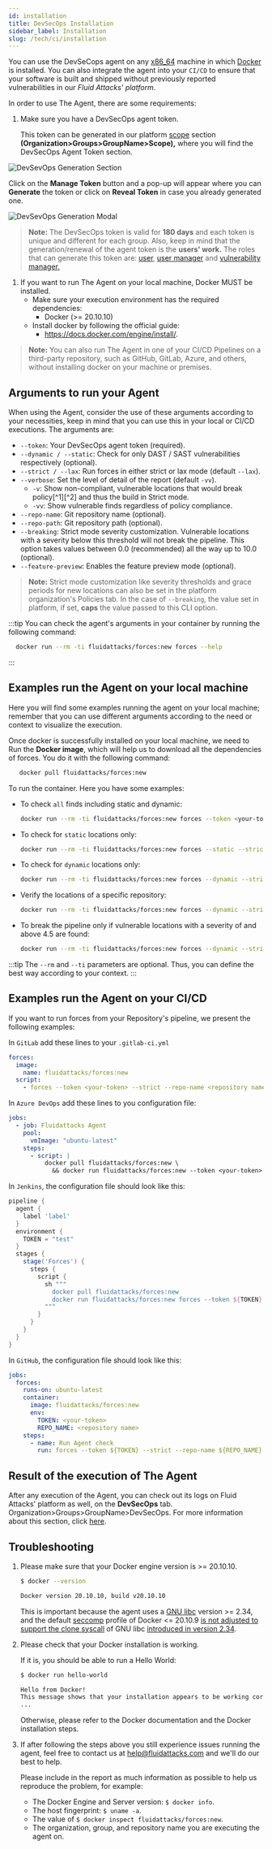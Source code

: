 ```yaml
---
id: installation
title: DevSecOps Installation
sidebar_label: Installation
slug: /tech/ci/installation
---
```


You can use the DevSeCops agent
on any [x86_64](https://en.wikipedia.org/wiki/X86-64)
machine in which [Docker](https://www.docker.com/) is installed.
You can also integrate the agent
into your `CI/CD` to ensure
that your software is built and shipped
without previously reported vulnerabilities
in our _Fluid Attacks' platform_.

In order to use The Agent,
there are some requirements:

1. Make sure you have
   a DevSecOps agent token.

   This token can be generated
   in our platform [scope](/tech/platform/groups/scope/other-sections/agent) section
   **(Organization>Groups>GroupName>Scope),**
   where you will find
   the DevSecOps Agent Token section.

![DevSevOps Generation Section](https://res.cloudinary.com/fluid-attacks/image/upload/v1663687225/docs/machine/agent/installation/dev_token_section.png)

Click on the **Manage Token** button
and a pop-up will appear
where you can **Generate** the token
or click on **Reveal Token**
in case you already generated one.

![DevSevOps Generation Modal](https://res.cloudinary.com/fluid-attacks/image/upload/v1663687225/docs/machine/agent/installation/manage_toke.png)

> **Note:** The DevSecOps token is valid for **180 days**
> and each token is unique and different for each group.
> Also, keep in mind that the generation/renewal
> of the agent token is the **users' work.**
> The roles that can generate this token are:
> [user](/tech/platform/groups/roles#user-role),
> [user manager](/tech/platform/groups/roles#user-manager-role)
> and
> [vulnerability manager.](/tech/platform/groups/roles#vulnerability-manager-role)

1. If you want to run The Agent on your local machine,
   Docker MUST be installed.
   - Make sure your execution environment
     has the required dependencies:
     - Docker (>= 20.10.10)
   - Install docker by following
     the official guide:
     - <https://docs.docker.com/engine/install/>.

> **Note:** You can also run The Agent in one of
> your CI/CD Pipelines on a third-party repository,
> such as GitHub,
> GitLab,
> Azure,
> and others,
> without installing docker on your machine or premises.

## Arguments to run your Agent

When using the Agent,
consider the use of these arguments
according to your necessities,
keep in mind that you can use this in your
local or CI/CD executions.
The arguments are:

- `--token`: Your DevSecOps agent token (required).
- `--dynamic / --static`: Check for only DAST / SAST vulnerabilities
  respectively (optional).
- `--strict / --lax`: Run forces in either strict or lax mode (default `--lax`).
- `--verbose`: Set the level of detail of the report (default `-vv`).
  - `-v`: Show non-compliant, vulnerable locations that would break
    policy[^1][^2] and thus the build in Strict mode.
  - `-vv`: Show vulnerable finds regardless of policy compliance.
- `--repo-name`: Git repository name (optional).
- `--repo-path`: Git repository path (optional).
- `--breaking`: Strict mode severity customization.
  Vulnerable locations with a severity below this threshold
  will not break the pipeline. This option takes values
  between 0.0 (recommended) all the way up to 10.0 (optional).
- `--feature-preview`: Enables the feature preview mode (optional).

> **Note:** Strict mode customization like severity thresholds
> and grace periods for new locations can also be set in
> the platform organization's Policies tab.
> In the case of `--breaking`, the value set in platform, if set, **caps**
> the value passed to this CLI option.

:::tip
You can check the agent's arguments in your container by running the
following command:

```sh
  docker run --rm -ti fluidattacks/forces:new forces --help
```

:::

## Examples run the Agent on your local machine

Here you will find some examples running
the agent on your local machine;
remember that you can use different
arguments according to the need or
context to visualize the execution.

Once docker is successfully installed
on your local machine,
we need to Run the **Docker image**,
which will help us to download all
the dependencies of forces.
You do it with the following command:

```sh
   docker pull fluidattacks/forces:new
```

To run the container. Here you have some examples:

- To check `all` finds including static and dynamic:

  ```sh
  docker run --rm -ti fluidattacks/forces:new forces --token <your-token> -vv
  ```

- To check for `static` locations only:

  ```sh
  docker run --rm -ti fluidattacks/forces:new forces --static --strict --token <your-token>
  ```

- To check for `dynamic` locations only:

  ```sh
  docker run --rm -ti fluidattacks/forces:new forces --dynamic --strict --token <your-token>
  ```

- Verify the locations of a specific repository:

  ```sh
  docker run --rm -ti fluidattacks/forces:new forces --dynamic --strict --repo-name <nickname repo> --token <your-token>
  ```

- To break the pipeline only if vulnerable locations
  with a severity of and above 4.5 are found:

  ```sh
  docker run --rm -ti fluidattacks/forces:new forces --dynamic --strict --breaking 4.5 --token <your-token>
  ```

:::tip
The `--rm` and
`--ti` parameters are optional.
Thus, you can define the best way according to your context.
:::

## Examples run the Agent on your CI/CD

If you want to run forces from your
Repository's pipeline,
we present the following examples:

In `GitLab` add these lines to your `.gitlab-ci.yml`

```yaml
forces:
  image:
    name: fluidattacks/forces:new
  script:
    - forces --token <your-token> --strict --repo-name <repository name>
```

In `Azure DevOps` add these lines to you configuration file:

```yaml
jobs:
  - job: Fluidattacks Agent
    pool:
      vmImage: "ubuntu-latest"
    steps:
      - script: |
          docker pull fluidattacks/forces:new \
            && docker run fluidattacks/forces:new --token <your-token>
```

In `Jenkins`, the configuration file should look like this:

```groovy
pipeline {
  agent {
    label 'label'
  }
  environment {
    TOKEN = "test"
  }
  stages {
    stage('Forces') {
      steps {
        script {
          sh """
            docker pull fluidattacks/forces:new
            docker run fluidattacks/forces:new forces --token ${TOKEN} --repo-name <repository name>
          """
        }
      }
    }
  }
}
```

In `GitHub`, the configuration file should look like this:

```yaml
jobs:
  forces:
    runs-on: ubuntu-latest
    container:
      image: fluidattacks/forces:new
      env:
        TOKEN: <your-token>
        REPO_NAME: <repository name>
    steps:
      - name: Run Agent check
        run: forces --token ${TOKEN} --strict --repo-name ${REPO_NAME}
```

## Result of the execution of The Agent

After any execution of the Agent,
you can check out its logs on Fluid Attacks' platform as well,
on the **DevSecOps** tab.
Organization>Groups>GroupName>DevSecOps.
For more information about this section,
click [here](/tech/ci).

## Troubleshooting

1. Please make sure that your Docker engine version is >= 20.10.10.

   ```sh
   $ docker --version

   Docker version 20.10.10, build v20.10.10
   ```

   This is important because the agent
   uses a [GNU libc](https://www.gnu.org/software/libc/) version >= 2.34,
   and the
   default [seccomp](https://en.wikipedia.org/wiki/Seccomp) profile
   of Docker <= 20.10.9
   [is not adjusted to support the clone syscall](https://github.com/moby/moby/blob/v20.10.9/profiles/seccomp/default.json)
   of GNU libc
   [introduced in version 2.34](https://sourceware.org/git/?p=glibc.git;a=commit;h=d8ea0d0168b190bdf138a20358293c939509367f).

1. Please check that your Docker installation is working.

   If it is, you should be able to run a Hello World:

   ```sh
   $ docker run hello-world

   Hello from Docker!
   This message shows that your installation appears to be working correctly.
   ...
   ```

   Otherwise,
   please refer to the Docker documentation
   and the Docker installation steps.

1. If after following the steps above
   you still experience issues running the agent,
   feel free to contact us at [help@fluidattacks.com](mailto:help@fluidattacks.com)
   and we'll do our best to help.

   Please include in the report as much information as possible
   to help us reproduce the problem, for example:

   - The Docker Engine and Server version: `$ docker info`.
   - The host fingerprint: `$ uname -a`.
   - The value of `$ docker inspect fluidattacks/forces:new`.
   - The organization, group, and repository name you are executing the agent on.
